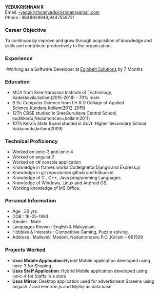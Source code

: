 **YEDUKRISHNAN R** <br>
Email: -yedukrishnanyedukrishnan@gmail.com<br>
Phone : 8848929948,9447556721

### Career Objective

To continuously improve and grow through acquisition of knowledge and skills and contribute productively to the organization.
### Experience
-Working as a Software Developer at <a href="https://www.eglobeits.com/"> EglobeIt Solutions</a> by 7 Months
### Education
- MCA from Sree Narayana Institute of Technology, Vadakkevila,kollam(2015-2018) - 70% mark
- B.Sc Computer Science from I.H.R.D Collage of Applied Science,Kundara,Kollam(2012-2015) 
- 12Th CBSE studied in SreeGurudeva Central School, kudikkodu,Nedumoncavu,kollam(2011)
- 10Th Kerala State Board studied in Govt. Higher Secondary School Vakkanadu,kollam(2009)

### Technical Proficiency
- Worked on ionic-3 and ionic 4
- Worked on angular 7
- Worked on c# console application 
- Knowledge in frames works CodeIgnetor,Django and Express.js 
- Knowledge in git repositories github and bitbucket
- Knowledge of C , C++, Java programming Languages.
- Knowledge of Windows, Linux and Android OS.
- Working knowledge of MS Office.

### Personal Information
- Age : 26 yrs.
- DOB : 16-05-1993
- Gender : Male
- Languages Known : English & Malayalam.
- Hobbies & Interests : Competitive Gaming, Puzzle solving.
- Address : Mullavelil Madom, Nedumoncavu P.O ,Kollam – 691509

### Projects Worked
- **Usxs Mobile Application**:Hybrid  Mobile application developed using ionic-3 for Shoping.
- **Usxs Staff Application**:  Hybrid  Mobile application developed using ionic-4 for Staffs in a store
- **Usxs Mirror**: Desktop application used for advertisment Screens using angualr 7 and electron.js and MySql as data base

